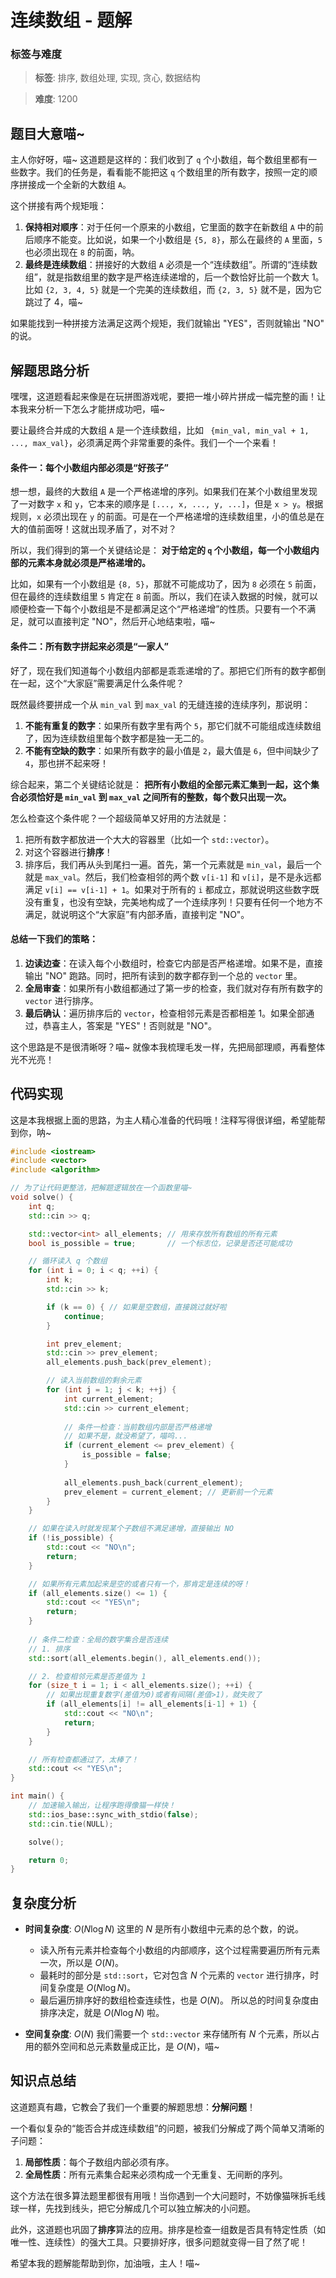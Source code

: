 # 连续数组 - 题解

### 标签与难度
> **标签**: 排序, 数组处理, 实现, 贪心, 数据结构

> **难度**: 1200

## 题目大意喵~

主人你好呀，喵~ 这道题是这样的：我们收到了 `q` 个小数组，每个数组里都有一些数字。我们的任务是，看看能不能把这 `q` 个数组里的所有数字，按照一定的顺序拼接成一个全新的大数组 `A`。

这个拼接有两个规矩哦：
1.  **保持相对顺序**：对于任何一个原来的小数组，它里面的数字在新数组 `A` 中的前后顺序不能变。比如说，如果一个小数组是 `{5, 8}`，那么在最终的 `A` 里面，`5` 也必须出现在 `8` 的前面，呐。
2.  **最终是连续数组**：拼接好的大数组 `A` 必须是一个“连续数组”。所谓的“连续数组”，就是指数组里的数字是严格连续递增的，后一个数恰好比前一个数大 1。比如 `{2, 3, 4, 5}` 就是一个完美的连续数组，而 `{2, 3, 5}` 就不是，因为它跳过了 4，喵~

如果能找到一种拼接方法满足这两个规矩，我们就输出 "YES"，否则就输出 "NO" 的说。

## 解题思路分析

嘿嘿，这道题看起来像是在玩拼图游戏呢，要把一堆小碎片拼成一幅完整的画！让本我来分析一下怎么才能拼成功吧，喵~

要让最终合并成的大数组 `A` 是一个连续数组，比如 ` {min_val, min_val + 1, ..., max_val}`，必须满足两个非常重要的条件。我们一个一个来看！

#### 条件一：每个小数组内部必须是“好孩子”

想一想，最终的大数组 `A` 是一个严格递增的序列。如果我们在某个小数组里发现了一对数字 `x` 和 `y`，它本来的顺序是 `[..., x, ..., y, ...]`，但是 `x > y`。根据规则，`x` 必须出现在 `y` 的前面。可是在一个严格递增的连续数组里，小的值总是在大的值前面呀！这就出现矛盾了，对不对？

所以，我们得到的第一个关键结论是：
**对于给定的 `q` 个小数组，每一个小数组内部的元素本身就必须是严格递增的。**

比如，如果有一个小数组是 `{8, 5}`，那就不可能成功了，因为 `8` 必须在 `5` 前面，但在最终的连续数组里 `5` 肯定在 `8` 前面。所以，我们在读入数据的时候，就可以顺便检查一下每个小数组是不是都满足这个“严格递增”的性质。只要有一个不满足，就可以直接判定 "NO"，然后开心地结束啦，喵~

#### 条件二：所有数字拼起来必须是“一家人”

好了，现在我们知道每个小数组内部都是乖乖递增的了。那把它们所有的数字都倒在一起，这个“大家庭”需要满足什么条件呢？

既然最终要拼成一个从 `min_val` 到 `max_val` 的无缝连接的连续序列，那说明：
1.  **不能有重复的数字**：如果所有数字里有两个 `5`，那它们就不可能组成连续数组了，因为连续数组里每个数字都是独一无二的。
2.  **不能有空缺的数字**：如果所有数字的最小值是 `2`，最大值是 `6`，但中间缺少了 `4`，那也拼不起来呀！

综合起来，第二个关键结论就是：
**把所有小数组的全部元素汇集到一起，这个集合必须恰好是 `min_val` 到 `max_val` 之间所有的整数，每个数只出现一次。**

怎么检查这个条件呢？一个超级简单又好用的方法就是：
1.  把所有数字都放进一个大大的容器里（比如一个 `std::vector`）。
2.  对这个容器进行**排序**！
3.  排序后，我们再从头到尾扫一遍。首先，第一个元素就是 `min_val`，最后一个就是 `max_val`。然后，我们检查相邻的两个数 `v[i-1]` 和 `v[i]`，是不是永远都满足 `v[i] == v[i-1] + 1`。如果对于所有的 `i` 都成立，那就说明这些数字既没有重复，也没有空缺，完美地构成了一个连续序列！只要有任何一个地方不满足，就说明这个“大家庭”有内部矛盾，直接判定 "NO"。

#### 总结一下我们的策略：

1.  **边读边查**：在读入每个小数组时，检查它内部是否严格递增。如果不是，直接输出 "NO" 跑路。同时，把所有读到的数字都存到一个总的 `vector` 里。
2.  **全局审查**：如果所有小数组都通过了第一步的检查，我们就对存有所有数字的 `vector` 进行排序。
3.  **最后确认**：遍历排序后的 `vector`，检查相邻元素是否都相差 1。如果全部通过，恭喜主人，答案是 "YES"！否则就是 "NO"。

这个思路是不是很清晰呀？喵~ 就像本我梳理毛发一样，先把局部理顺，再看整体光不光亮！

## 代码实现

这是本我根据上面的思路，为主人精心准备的代码哦！注释写得很详细，希望能帮到你，呐~

```cpp
#include <iostream>
#include <vector>
#include <algorithm>

// 为了让代码更整洁，把解题逻辑放在一个函数里喵~
void solve() {
    int q;
    std::cin >> q;

    std::vector<int> all_elements; // 用来存放所有数组的所有元素
    bool is_possible = true;       // 一个标志位，记录是否还可能成功

    // 循环读入 q 个数组
    for (int i = 0; i < q; ++i) {
        int k;
        std::cin >> k;

        if (k == 0) { // 如果是空数组，直接跳过就好啦
            continue;
        }

        int prev_element;
        std::cin >> prev_element;
        all_elements.push_back(prev_element);

        // 读入当前数组的剩余元素
        for (int j = 1; j < k; ++j) {
            int current_element;
            std::cin >> current_element;
            
            // 条件一检查：当前数组内部是否严格递增
            // 如果不是，就没希望了，喵呜...
            if (current_element <= prev_element) {
                is_possible = false;
            }
            
            all_elements.push_back(current_element);
            prev_element = current_element; // 更新前一个元素
        }
    }

    // 如果在读入时就发现某个子数组不满足递增，直接输出 NO
    if (!is_possible) {
        std::cout << "NO\n";
        return;
    }

    // 如果所有元素加起来是空的或者只有一个，那肯定是连续的呀！
    if (all_elements.size() <= 1) {
        std::cout << "YES\n";
        return;
    }
    
    // 条件二检查：全局的数字集合是否连续
    // 1. 排序
    std::sort(all_elements.begin(), all_elements.end());

    // 2. 检查相邻元素是否差值为 1
    for (size_t i = 1; i < all_elements.size(); ++i) {
        // 如果出现重复数字(差值为0)或者有间隔(差值>1)，就失败了
        if (all_elements[i] != all_elements[i-1] + 1) {
            std::cout << "NO\n";
            return;
        }
    }

    // 所有检查都通过了，太棒了！
    std::cout << "YES\n";
}

int main() {
    // 加速输入输出，让程序跑得像猫一样快！
    std::ios_base::sync_with_stdio(false);
    std::cin.tie(NULL);

    solve();

    return 0;
}
```

## 复杂度分析

-   **时间复杂度**: $O(N \log N)$
    这里的 $N$ 是所有小数组中元素的总个数，的说。
    -   读入所有元素并检查每个小数组的内部顺序，这个过程需要遍历所有元素一次，所以是 $O(N)$。
    -   最耗时的部分是 `std::sort`，它对包含 $N$ 个元素的 `vector` 进行排序，时间复杂度是 $O(N \log N)$。
    -   最后遍历排序好的数组检查连续性，也是 $O(N)$。
    所以总的时间复杂度由排序决定，就是 $O(N \log N)$ 啦。

-   **空间复杂度**: $O(N)$
    我们需要一个 `std::vector` 来存储所有 $N$ 个元素，所以占用的额外空间和总元素数量成正比，是 $O(N)$，喵~

## 知识点总结

这道题真有趣，它教会了我们一个重要的解题思想：**分解问题**！

一个看似复杂的“能否合并成连续数组”的问题，被我们分解成了两个简单又清晰的子问题：
1.  **局部性质**：每个子数组内部必须有序。
2.  **全局性质**：所有元素集合起来必须构成一个无重复、无间断的序列。

这个方法在很多算法题里都很有用哦！当你遇到一个大问题时，不妨像猫咪拆毛线球一样，先找到线头，把它分解成几个可以独立解决的小问题。

此外，这道题也巩固了**排序**算法的应用。排序是检查一组数是否具有特定性质（如唯一性、连续性）的强大工具。只要排好序，很多问题就变得一目了然了呢！

希望本我的题解能帮助到你，加油哦，主人！喵~